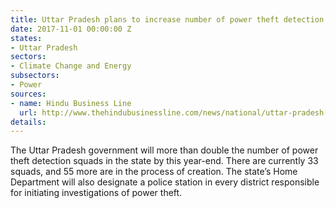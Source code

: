 ```yaml
---
title: Uttar Pradesh plans to increase number of power theft detection squads
date: 2017-11-01 00:00:00 Z
states:
- Uttar Pradesh
sectors:
- Climate Change and Energy
subsectors:
- Power
sources:
- name: Hindu Business Line
  url: http://www.thehindubusinessline.com/news/national/uttar-pradesh-plans-to-step-up-crackdown-on-power-theft/article9920206.ece
details: 
---
```


The Uttar Pradesh government will more than double the number of power theft detection squads in the state by this year-end. There are currently 33 squads, and 55 more are in the process of creation. The state’s Home Department will also designate a police station in every district responsible for initiating investigations of power theft. 
